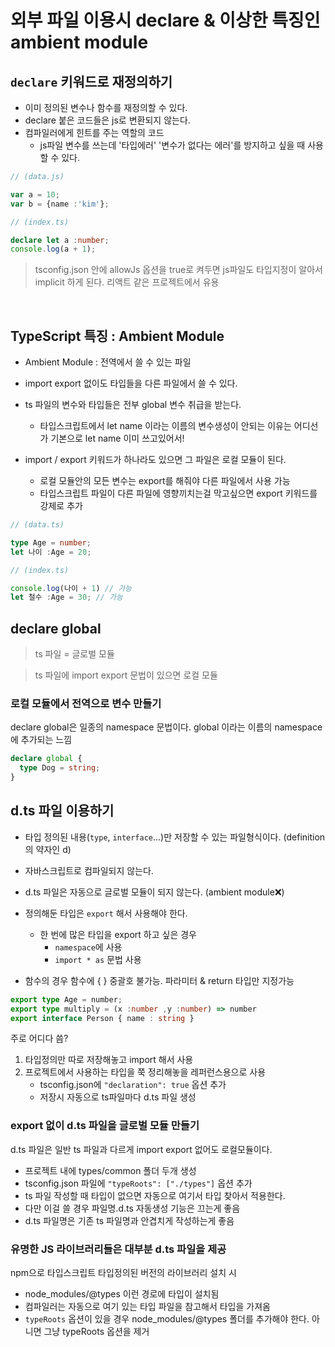 # 외부 파일 이용시 declare & 이상한 특징인 ambient module

## `declare` 키워드로 재정의하기 
- 이미 정의된 변수나 함수를 재정의할 수 있다.
- declare 붙은 코드들은 js로 변환되지 않는다.
- 컴파일러에게 힌트를 주는 역할의 코드
  -  js파일 변수를 쓰는데 '타입에러' '변수가 없다는 에러'를 방지하고 싶을 때 사용할 수 있다.

```typescript
// (data.js)

var a = 10;
var b = {name :'kim'};

// (index.ts)

declare let a :number;
console.log(a + 1);
```

> tsconfig.json 안에 allowJs 옵션을 true로 켜두면 js파일도 타입지정이 알아서 implicit 하게 된다. 리액트 같은 프로젝트에서 유용

<br>

## TypeScript 특징 : Ambient Module
- Ambient Module : 전역에서 쓸 수 있는 파일
- import export 없이도 타입들을 다른 파일에서 쓸 수 있다.
- ts 파일의 변수와 타입들은 전부 global 변수 취급을 받는다.

  - 타입스크립트에서 let name 이라는 이름의 변수생성이 안되는 이유는 어디선가 기본으로 let name 이미 쓰고있어서!

- import / export 키워드가 하나라도 있으면 그 파일은 로컬 모듈이 된다.
  - 로컬 모듈안의 모든 변수는 export를 해줘야 다른 파일에서 사용 가능
  - 타입스크립트 파일이 다른 파일에 영향끼치는걸 막고싶으면 export 키워드를 강제로 추가

```typescript
// (data.ts)

type Age = number;
let 나이 :Age = 20;

// (index.ts)

console.log(나이 + 1) // 가능
let 철수 :Age = 30; // 가능
```

## declare global
> ts 파일 =  글로벌 모듈

>ts 파일에 import export 문법이 있으면 로컬 모듈 

### 로컬 모듈에서 전역으로 변수 만들기
declare global은 일종의 namespace 문법이다. global 이라는 이름의 namespace에 추가되는 느낌

```typescript
declare global {
  type Dog = string;
} 
```

## d.ts 파일 이용하기
- 타입 정의된 내용(`type`, `interface`...)만 저장할 수 있는 파일형식이다. (definition의 약자인 d)
- 자바스크립트로 컴파일되지 않는다.
- d.ts 파일은 자동으로 글로벌 모듈이 되지 않는다. (ambient module❌)
- 정의해둔 타입은 `export` 해서 사용해야 한다.

  - 한 번에 많은 타입을 export 하고 싶은 경우
    - `namespace`에 사용
    - `import * as` 문법 사용
- 함수의 경우 함수에 { } 중괄호 불가능. 파라미터 & return 타입만 지정가능


```typescript
export type Age = number;
export type multiply = (x :number ,y :number) => number
export interface Person { name : string }
```

주로 어디다 씀?
1. 타입정의만 따로 저장해놓고 import 해서 사용
2. 프로젝트에서 사용하는 타입을 쭉 정리해놓을 레퍼런스용으로 사용
    - tsconfig.json에 `"declaration": true` 옵션 추가
    - 저장시 자동으로 ts파일마다 d.ts 파일 생성

### export 없이 d.ts 파일을 글로벌 모듈 만들기
d.ts 파일은 일반 ts 파일과 다르게 import export 없어도 로컬모듈이다.
- 프로젝트 내에 types/common 폴더 두개 생성
- tsconfig.json 파일에 `"typeRoots": ["./types"]` 옵션 추가
- ts 파일 작성할 때 타입이 없으면 자동으로 여기서 타입 찾아서 적용한다.
- 다만 이걸 쓸 경우 파일명.d.ts 자동생성 기능은 끄는게 좋음
- d.ts 파일명은 기존 ts 파일명과 안겹치게 작성하는게 좋음

### 유명한 JS 라이브러리들은 대부분 d.ts 파일을 제공 
npm으로 타입스크립트 타입정의된 버전의 라이브러리 설치 시
- node_modules/@types 이런 경로에 타입이 설치됨
- 컴파일러는 자동으로 여기 있는 타입 파일을 참고해서 타입을 가져옴
- `typeRoots` 옵션이 있을 경우 node_modules/@types 폴더를 추가해야 한다. 아니면 그냥 typeRoots 옵션을 제거